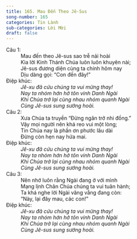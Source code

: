 ```yaml
---
title: 165. Mau Đến Theo Jê-Sus
song-number: 165
categories: Tin Lành
sub-categories: Lời Mời
draft: false
---
```

<dl><dt>Câu 1:</dt><dd data-verse="1">Mau đến theo Jê-sus sao trễ nải hoài <br/>Kìa lời Kinh Thánh Chúa luôn luôn khuyên nài; <br/>Jê-sus đương diện cùng ta chính hôm nay <br/>Dịu dàng gọi: “Con đến đây!” </dd><dt>Điệp khúc:</dt><dd data-chorus="1"><em>Jê-xu đã cứu chúng ta vui mừng thay! <br/>Nay ta nhóm hớn hở tôn vinh Danh Ngài <br/>Khi Chúa trở lại cùng nhau nhóm quanh Ngài <br/>Cùng Jê-sus sung sướng hoài. </em></dd><dt>Câu 2:</dt><dd data-verse="2">Xưa Chúa ta truyền “Đừng ngăn trở nhi đồng.” <br/>Vậy mọi người nên khá reo vui một lòng; <br/>Tin Chúa nay là phần ơn phước lâu dài <br/>Đừng còn hẹn nay hứa mai. </dd><dt>Điệp khúc:</dt><dd data-chorus="1"><em>Jê-xu đã cứu chúng ta vui mừng thay! <br/>Nay ta nhóm hớn hở tôn vinh Danh Ngài <br/>Khi Chúa trở lại cùng nhau nhóm quanh Ngài <br/>Cùng Jê-sus sung sướng hoài. </em></dd><dt>Câu 3:</dt><dd data-verse="3">Nên nhớ luôn rằng Ngài đang ở với mình <br/>Mạng lịnh Chân Chúa chúng ta vui tuân hành; <br/>Ta khá nghe lời Ngài văng vẳng đang còn: <br/>“Này, lại đây mau, các con!” </dd><dt>Điệp khúc:</dt><dd data-chorus="1"><em>Jê-xu đã cứu chúng ta vui mừng thay! <br/>Nay ta nhóm hớn hở tôn vinh Danh Ngài <br/>Khi Chúa trở lại cùng nhau nhóm quanh Ngài <br/>Cùng Jê-sus sung sướng hoài. </em></dd></dl>